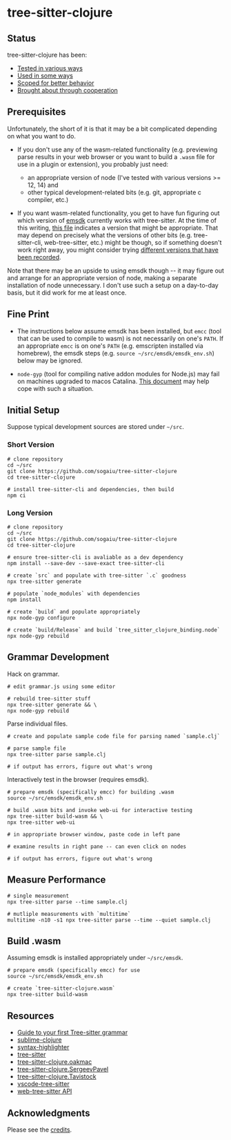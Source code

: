 # tree-sitter-clojure

## Status

tree-sitter-clojure has been:

* [Tested in various ways](doc/testing.md)
* [Used in some ways](doc/use.md)
* [Scoped for better behavior](doc/scope.md)
* [Brought about through cooperation](doc/credits.md)

## Prerequisites

Unfortunately, the short of it is that it may be a bit complicated depending on what you want to do.

* If you don't use any of the wasm-related functionality (e.g. previewing parse results in your web browser or you want to build a `.wasm` file for use in a plugin or extension), you probably just need:
    * an appropriate version of node (I've tested with various versions >= 12, 14) and
    * other typical development-related bits (e.g. git, appropriate c compiler, etc.)

* If you want wasm-related functionality, you get to have fun figuring out which version of [emsdk](https://emscripten.org/docs/getting_started/downloads.html#installation-instructions) currently works with tree-sitter.  At the time of this writing, [this file](https://github.com/tree-sitter/tree-sitter/blob/master/cli/emscripten-version) indicates a version that might be appropriate.  That may depend on precisely what the versions of other bits (e.g. tree-sitter-cli, web-tree-sitter, etc.) might be though, so if something doesn't work right away, you might consider trying [different versions that have been recorded](https://github.com/tree-sitter/tree-sitter/commits/master/emscripten-version).

Note that there may be an upside to using emsdk though -- it may figure out and arrange for an appropriate version of node, making a separate installation of node unnecessary.  I don't use such a setup on a day-to-day basis, but it did work for me at least once.

## Fine Print

* The instructions below assume emsdk has been installed, but `emcc` (tool that can be used to compile to wasm) is not necessarily on one's `PATH`.  If an appropriate `emcc` is on one's `PATH` (e.g. emscripten installed via homebrew), the emsdk steps (e.g. `source ~/src/emsdk/emsdk_env.sh`) below may be ignored.

* `node-gyp` (tool for compiling native addon modules for Node.js) may fail on machines upgraded to macos Catalina. [This document](https://github.com/nodejs/node-gyp/blob/master/macOS_Catalina.md) may help cope with such a situation.

## Initial Setup

Suppose typical development sources are stored under `~/src`.

### Short Version

```
# clone repository
cd ~/src
git clone https://github.com/sogaiu/tree-sitter-clojure
cd tree-sitter-clojure

# install tree-sitter-cli and dependencies, then build
npm ci
```

### Long Version

```
# clone repository
cd ~/src
git clone https://github.com/sogaiu/tree-sitter-clojure
cd tree-sitter-clojure

# ensure tree-sitter-cli is avaliable as a dev dependency
npm install --save-dev --save-exact tree-sitter-cli

# create `src` and populate with tree-sitter `.c` goodness
npx tree-sitter generate

# populate `node_modules` with dependencies
npm install

# create `build` and populate appropriately
npx node-gyp configure

# create `build/Release` and build `tree_sitter_clojure_binding.node`
npx node-gyp rebuild
```

## Grammar Development

Hack on grammar.

```
# edit grammar.js using some editor

# rebuild tree-sitter stuff
npx tree-sitter generate && \
npx node-gyp rebuild
```

Parse individual files.

```
# create and populate sample code file for parsing named `sample.clj`

# parse sample file
npx tree-sitter parse sample.clj

# if output has errors, figure out what's wrong
```

Interactively test in the browser (requires emsdk).

```
# prepare emsdk (specifically emcc) for building .wasm
source ~/src/emsdk/emsdk_env.sh

# build .wasm bits and invoke web-ui for interactive testing
npx tree-sitter build-wasm && \
npx tree-sitter web-ui

# in appropriate browser window, paste code in left pane

# examine results in right pane -- can even click on nodes

# if output has errors, figure out what's wrong
```

## Measure Performance

```
# single measurement
npx tree-sitter parse --time sample.clj

# mutliple measurements with `multitime`
multitime -n10 -s1 npx tree-sitter parse --time --quiet sample.clj
```

## Build .wasm

Assuming emsdk is installed appropriately under `~/src/emsdk`.

```
# prepare emsdk (specifically emcc) for use
source ~/src/emsdk/emsdk_env.sh

# create `tree-sitter-clojure.wasm`
npx tree-sitter build-wasm
```

## Resources

* [Guide to your first Tree-sitter grammar](https://gist.github.com/Aerijo/df27228d70c633e088b0591b8857eeef)
* [sublime-clojure](https://github.com/tonsky/sublime-clojure)
* [syntax-highlighter](https://github.com/EvgeniyPeshkov/syntax-highlighter)
* [tree-sitter](http://tree-sitter.github.io/tree-sitter/)
* [tree-sitter-clojure.oakmac](https://github.com/oakmac/tree-sitter-clojure)
* [tree-sitter-clojure.SergeevPavel](https://github.com/SergeevPavel/tree-sitter-clojure)
* [tree-sitter-clojure.Tavistock](https://github.com/Tavistock/tree-sitter-clojure)
* [vscode-tree-sitter](https://github.com/georgewfraser/vscode-tree-sitter)
* [web-tree-sitter API](https://github.com/tree-sitter/tree-sitter/blob/master/lib/binding_web/tree-sitter-web.d.ts)

## Acknowledgments

Please see the [credits](doc/credits.md).
